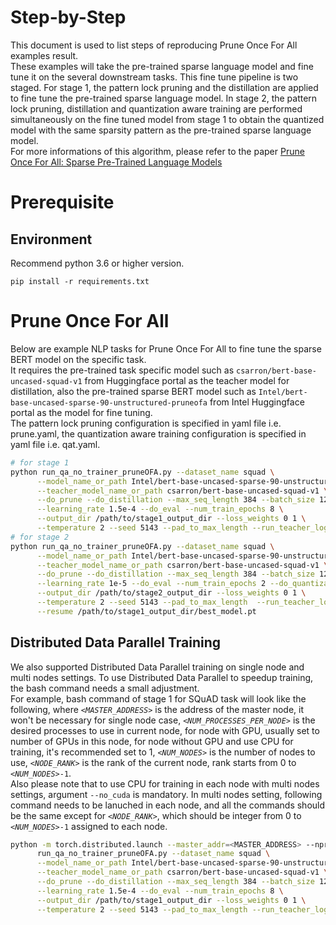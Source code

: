 Step-by-Step
============

This document is used to list steps of reproducing Prune Once For All examples result.
<br>
These examples will take the pre-trained sparse language model and fine tune it on the several downstream tasks. This fine tune pipeline is two staged. For stage 1, the pattern lock pruning and the distillation are applied to fine tune the pre-trained sparse language model. In stage 2, the pattern lock pruning, distillation and quantization aware training are performed simultaneously on the fine tuned model from stage 1 to obtain the quantized model with the same sparsity pattern as the pre-trained sparse language model.
<br>
For more informations of this algorithm, please refer to the paper [Prune Once For All: Sparse Pre-Trained Language Models](https://arxiv.org/abs/2111.05754)

# Prerequisite

## Environment
Recommend python 3.6 or higher version.

```shell
pip install -r requirements.txt
```

# Prune Once For All

Below are example NLP tasks for Prune Once For All to fine tune the sparse BERT model on the specific task.
<br>
It requires the pre-trained task specific model such as `csarron/bert-base-uncased-squad-v1` from Huggingface portal as the teacher model for distillation, also the pre-trained sparse BERT model such as `Intel/bert-base-uncased-sparse-90-unstructured-pruneofa` from Intel Huggingface portal as the model for fine tuning.
<br>
The pattern lock pruning configuration is specified in yaml file i.e. prune.yaml, the quantization aware training configuration is specified in yaml file i.e. qat.yaml.

```bash
# for stage 1
python run_qa_no_trainer_pruneOFA.py --dataset_name squad \
      --model_name_or_path Intel/bert-base-uncased-sparse-90-unstructured-pruneofa \
      --teacher_model_name_or_path csarron/bert-base-uncased-squad-v1 \
      --do_prune --do_distillation --max_seq_length 384 --batch_size 12 \
      --learning_rate 1.5e-4 --do_eval --num_train_epochs 8 \
      --output_dir /path/to/stage1_output_dir --loss_weights 0 1 \
      --temperature 2 --seed 5143 --pad_to_max_length --run_teacher_logits
# for stage 2
python run_qa_no_trainer_pruneOFA.py --dataset_name squad \
      --model_name_or_path Intel/bert-base-uncased-sparse-90-unstructured-pruneofa \
      --teacher_model_name_or_path csarron/bert-base-uncased-squad-v1 \
      --do_prune --do_distillation --max_seq_length 384 --batch_size 12 \
      --learning_rate 1e-5 --do_eval --num_train_epochs 2 --do_quantization \
      --output_dir /path/to/stage2_output_dir --loss_weights 0 1 \
      --temperature 2 --seed 5143 --pad_to_max_length  --run_teacher_logits \
      --resume /path/to/stage1_output_dir/best_model.pt
```

## Distributed Data Parallel Training

We also supported Distributed Data Parallel training on single node and multi nodes settings. To use Distributed Data Parallel to speedup training, the bash command needs a small adjustment.
<br>
For example, bash command of stage 1 for SQuAD task will look like the following, where *`<MASTER_ADDRESS>`* is the address of the master node, it won't be necessary for single node case, *`<NUM_PROCESSES_PER_NODE>`* is the desired processes to use in current node, for node with GPU, usually set to number of GPUs in this node, for node without GPU and use CPU for training, it's recommended set to 1, *`<NUM_NODES>`* is the number of nodes to use, *`<NODE_RANK>`* is the rank of the current node, rank starts from 0 to *`<NUM_NODES>`*`-1`.
<br>
Also please note that to use CPU for training in each node with multi nodes settings, argument `--no_cuda` is mandatory. In multi nodes setting, following command needs to be lanuched in each node, and all the commands should be the same except for *`<NODE_RANK>`*, which should be integer from 0 to *`<NUM_NODES>`*`-1` assigned to each node.

```bash
python -m torch.distributed.launch --master_addr=<MASTER_ADDRESS> --nproc_per_node=<NUM_PROCESSES_PER_NODE> --nnodes=<NUM_NODES> --node_rank=<NODE_RANK> \
      run_qa_no_trainer_pruneOFA.py --dataset_name squad \
      --model_name_or_path Intel/bert-base-uncased-sparse-90-unstructured-pruneofa \
      --teacher_model_name_or_path csarron/bert-base-uncased-squad-v1 \
      --do_prune --do_distillation --max_seq_length 384 --batch_size 12 \
      --learning_rate 1.5e-4 --do_eval --num_train_epochs 8 \
      --output_dir /path/to/stage1_output_dir --loss_weights 0 1 \
      --temperature 2 --seed 5143 --pad_to_max_length --run_teacher_logits
```
